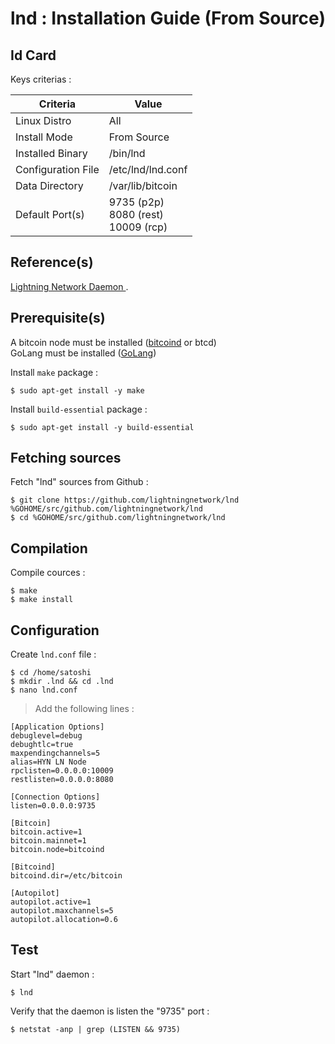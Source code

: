 lnd : Installation Guide (From Source)
==
Id Card
-
Keys criterias :
<table>
    <thead>
        <tr>
            <th>Criteria</th>
            <th>Value</th>
        </tr>
    </thead>
    <tbody>
        <tr>
            <td>Linux Distro</td>
            <td>All</td>
        </tr>
        <tr>
            <td>Install Mode</td>
            <td>From Source</td>
        </tr>
        <tr>
            <td>Installed Binary</td>
            <td>/bin/lnd</td>
        </tr>
        <tr>
            <td>Configuration File</td>
            <td>/etc/lnd/lnd.conf</td>
        </tr>
        <tr>
            <td>Data Directory</td>
            <td>/var/lib/bitcoin</td>
        </tr>
        <tr>
            <td>Default Port(s)</td>
            <td>9735 (p2p)</br>8080 (rest)</br>10009 (rcp)</td>
        </tr>
    </tbody>
</table>

Reference(s)
-
<a href="https://github.com/lightningnetwork/lnd">Lightning Network Daemon </a>.  

Prerequisite(s)
-
A bitcoin node must be installed (<A href="https://github.com/babonet13/HelloWorld/tree/master/App/bitcoind">bitcoind</A> or btcd)   
GoLang must be installed (<A href="https://github.com/babonet13/HelloWorld/tree/master/App/golang">GoLang</A>)

Install ```make``` package : 
<pre><code>$ sudo apt-get install -y make</code></pre>

Install ```build-essential``` package : 
<pre><code>$ sudo apt-get install -y build-essential</code></pre>

Fetching sources
-
Fetch "lnd" sources from Github :
<pre><code>$ git clone https://github.com/lightningnetwork/lnd %GOHOME/src/github.com/lightningnetwork/lnd
$ cd %GOHOME/src/github.com/lightningnetwork/lnd</code></pre>

Compilation
-
Compile cources : 
<pre><code>$ make 
$ make install</code></pre>

Configuration
-
Create ```lnd.conf``` file : 
<pre><code>$ cd /home/satoshi 
$ mkdir .lnd && cd .lnd
$ nano lnd.conf</code></pre>

> Add the following lines :
<pre><code>[Application Options]
debuglevel=debug
debughtlc=true
maxpendingchannels=5
alias=HYN LN Node
rpclisten=0.0.0.0:10009
restlisten=0.0.0.0:8080

[Connection Options]
listen=0.0.0.0:9735

[Bitcoin]
bitcoin.active=1
bitcoin.mainnet=1
bitcoin.node=bitcoind

[Bitcoind]
bitcoind.dir=/etc/bitcoin

[Autopilot]
autopilot.active=1
autopilot.maxchannels=5
autopilot.allocation=0.6</code></pre>

Test
-
Start "lnd" daemon : 
<pre><code>$ lnd</code></pre>

Verify that the daemon is listen the "9735" port : 
<pre><code>$ netstat -anp | grep (LISTEN && 9735)</code></pre>
